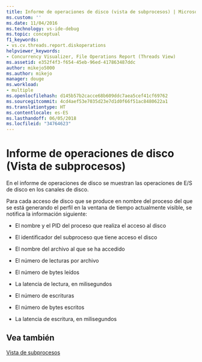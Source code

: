 ```yaml
---
title: Informe de operaciones de disco (vista de subprocesos) | Microsoft Docs
ms.custom: ''
ms.date: 11/04/2016
ms.technology: vs-ide-debug
ms.topic: conceptual
f1_keywords:
- vs.cv.threads.report.diskoperations
helpviewer_keywords:
- Concurrency Visualizer, File Operations Report (Threads View)
ms.assetid: e352f4f3-f654-45eb-96ed-417863487ddc
author: mikejo5000
ms.author: mikejo
manager: douge
ms.workload:
- multiple
ms.openlocfilehash: d145b57b2cacce68b609ddc7aea5cef41cf69762
ms.sourcegitcommit: 4cd4aef53e7035d23e7d1d0f66f51ac8480622a1
ms.translationtype: HT
ms.contentlocale: es-ES
ms.lasthandoff: 06/05/2018
ms.locfileid: "34764623"
---
```

# <a name="disk-operations-report-threads-view"></a>Informe de operaciones de disco (Vista de subprocesos)
En el informe de operaciones de disco se muestran las operaciones de E/S de disco en los canales de disco.  
  
 Para cada acceso de disco que se produce en nombre del proceso del que se está generando el perfil en la ventana de tiempo actualmente visible, se notifica la información siguiente:  
  
-   El nombre y el PID del proceso que realiza el acceso al disco  
  
-   El identificador del subproceso que tiene acceso el disco  
  
-   El nombre del archivo al que se ha accedido  
  
-   El número de lecturas por archivo  
  
-   El número de bytes leídos  
  
-   La latencia de lectura, en milisegundos  
  
-   El número de escrituras  
  
-   El número de bytes escritos  
  
-   La latencia de escritura, en milisegundos  
  
## <a name="see-also"></a>Vea también  
 [Vista de subprocesos](../profiling/threads-view-parallel-performance.md)